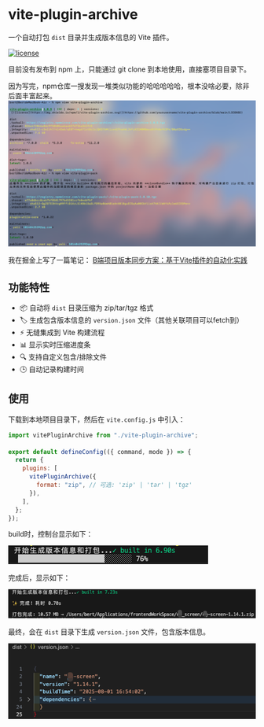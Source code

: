 # vite-plugin-archive

一个自动打包 `dist` 目录并生成版本信息的 Vite 插件。

[![license](https://img.shields.io/badge/license-MIT-blue)](LICENSE)

目前没有发布到 npm 上，只能通过 git  clone 到本地使用，直接塞项目目录下。

因为写完，npm仓库一搜发现一堆类似功能的哈哈哈哈哈，根本没啥必要，除非后面丰富起来。
![npm view查到的](./assets/npmView.png)

我在掘金上写了一篇笔记：
[B端项目版本同步方案：基于Vite插件的自动化实践](https://juejin.cn/spost/7533446102798008346)

## 功能特性

- 📦 自动将 `dist` 目录压缩为 zip/tar/tgz 格式
- 🏷️ 生成包含版本信息的 `version.json` 文件（其他关联项目可以fetch到）
- ⚡ 无缝集成到 Vite 构建流程
- 📊 显示实时压缩进度条
- 🔍 支持自定义包含/排除文件
- 🕒 自动记录构建时间

## 使用

下载到本地项目目录下，然后在 `vite.config.js` 中引入：

```js
import vitePluginArchive from "./vite-plugin-archive";

export default defineConfig(({ command, mode }) => {
  return {
    plugins: [
      vitePluginArchive({
        format: "zip", // 可选: 'zip' | 'tar' | 'tgz'
      }),
    ],
  };
});
```

build时，控制台显示如下：

![alt text](./assets/building.png)

完成后，显示如下：

![alt text](./assets/afterBuild.png)

最终，会在 `dist` 目录下生成 `version.json` 文件，包含版本信息。

![alt text](./assets/version.png)
